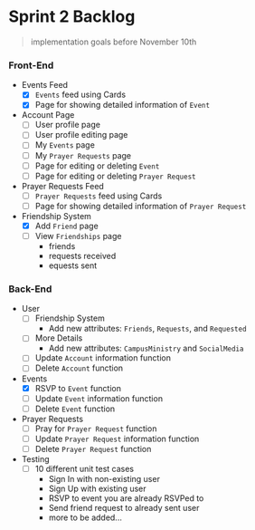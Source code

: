 <!-- @format -->

# Sprint 2 Backlog

> implementation goals before November 10th

### Front-End

- Events Feed
  - [x] `Events` feed using Cards
  - [x] Page for showing detailed information of `Event`
- Account Page
  - [ ] User profile page
  - [ ] User profile editing page
  - [ ] My `Events` page
  - [ ] My `Prayer Requests` page
  - [ ] Page for editing or deleting `Event`
  - [ ] Page for editing or deleting `Prayer Request`
- Prayer Requests Feed
  - [ ] `Prayer Requests` feed using Cards
  - [ ] Page for showing detailed information of `Prayer Request`
- Friendship System
  - [x] Add `Friend` page
  - [ ] View `Friendships` page
    - friends
    - requests received
    - equests sent

### Back-End

- User
  - [ ] Friendship System
    - Add new attributes: `Friends`, `Requests`, and `Requested`
  - [ ] More Details
    - Add new attributes: `CampusMinistry` and `SocialMedia`
  - [ ] Update `Account` information function
  - [ ] Delete `Account` function
- Events
  - [x] RSVP to `Event` function
  - [ ] Update `Event` information function
  - [ ] Delete `Event` function
- Prayer Requests
  - [ ] Pray for `Prayer Request` function
  - [ ] Update `Prayer Request` information function
  - [ ] Delete `Prayer Request` function
- Testing
  - [ ] 10 different unit test cases
    - Sign In with non-existing user
    - Sign Up with existing user
    - RSVP to event you are already RSVPed to
    - Send friend request to already sent user
    - more to be added...
